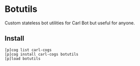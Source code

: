# Botutils

Custom stateless bot utilities for Carl Bot but useful for anyone.

## Install

```
[p]cog list carl-cogs
[p]cog install carl-cogs botutils
[p]load botutils
```